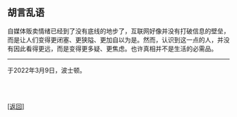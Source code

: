 ## 胡言乱语

自媒体贩卖情绪已经到了没有底线的地步了，互联网好像并没有打破信息的壁垒，而是让人们变得更闭塞、更狭隘、更加自以为是。然而，认识到这一点的人，并没有因此看得更远，而是变得更多疑、更焦虑。也许真相并不是生活的必需品。

------

于2022年3月9日，波士顿。

<br>

<br>

[[返回]](../../../../sites/小作文们/碎碎念.md)

